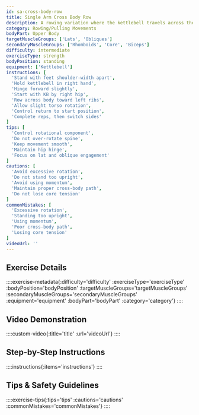 ```yaml
---
id: sa-cross-body-row
title: Single Arm Cross Body Row
description: A rowing variation where the kettlebell travels across the body rather than straight up, creating rotational demands and targeting the back muscles from a unique angle while challenging core stability.
category: Rowing/Pulling Movements
bodyPart: Upper Body
targetMuscleGroups: ['Lats', 'Obliques']
secondaryMuscleGroups: ['Rhomboids', 'Core', 'Biceps']
difficulty: intermediate
exerciseType: strength
bodyPosition: standing
equipment: ['Kettlebell']
instructions: [
  'Stand with feet shoulder-width apart',
  'Hold kettlebell in right hand',
  'Hinge forward slightly',
  'Start with KB by right hip',
  'Row across body toward left ribs',
  'Allow slight torso rotation',
  'Control return to start position',
  'Complete reps, then switch sides'
]
tips: [
  'Control rotational component',
  'Do not over-rotate spine',
  'Keep movement smooth',
  'Maintain hip hinge',
  'Focus on lat and oblique engagement'
]
cautions: [
  'Avoid excessive rotation',
  'Do not stand too upright',
  'Avoid using momentum',
  'Maintain proper cross-body path',
  'Do not lose core tension'
]
commonMistakes: [
  'Excessive rotation',
  'Standing too upright',
  'Using momentum',
  'Poor cross-body path',
  'Losing core tension'
]
videoUrl: ''
---
```


## Exercise Details

::::exercise-metadata{:difficulty='difficulty' :exerciseType='exerciseType' :bodyPosition='bodyPosition' :targetMuscleGroups='targetMuscleGroups' :secondaryMuscleGroups='secondaryMuscleGroups' :equipment='equipment' :bodyPart='bodyPart' :category='category'}
::::

## Video Demonstration

::::custom-video{:title='title' :url='videoUrl'}
::::

## Step-by-Step Instructions

::::instructions{:items='instructions'}
::::

## Tips & Safety Guidelines

::::exercise-tips{:tips='tips' :cautions='cautions' :commonMistakes='commonMistakes'}
::::
